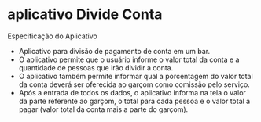 # aplicativo Divide Conta

Especificação do Aplicativo

- Aplicativo para divisão de pagamento de conta em um bar.
- O aplicativo permite que o usuário informe o valor total da conta e a quantidade de pessoas que irão dividir a conta. 
- O aplicativo também permite informar qual a porcentagem do valor total da conta deverá ser oferecida ao garçom como comissão pelo serviço. 
- Após a entrada de todos os dados, o aplicativo informa na tela o valor da parte referente ao garçom, o total para cada pessoa e o valor total a pagar (valor total da conta mais a parte do garçom). 
